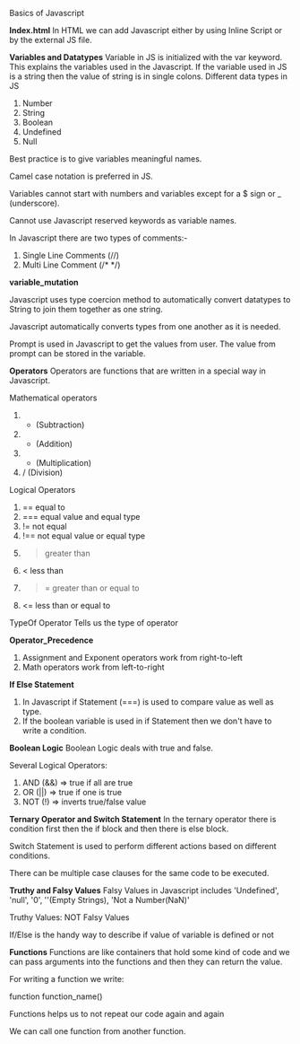 Basics of Javascript

**Index.html**
In HTML we can add Javascript either by using Inline Script or by the external JS file.

**Variables and Datatypes**
Variable in JS is initialized with the var keyword.
This explains the variables used in the Javascript. If the variable used in JS is a
string then the value of string is in single colons.
Different data types in JS
1. Number
2. String
3. Boolean
4. Undefined
5. Null

Best practice is to give variables meaningful names.

Camel case notation is preferred in JS.

Variables cannot start with numbers and variables except for a $ sign or _ (underscore).

Cannot use Javascript reserved keywords as variable names.  

In Javascript there are two types of comments:-
1. Single Line Comments (//)
2. Multi Line Comment (/*     */)

**variable_mutation**

Javascript uses type coercion method to automatically convert datatypes to String
to join them together as one string.


Javascript automatically converts types from one another as it is needed.

Prompt is used in Javascript to get the values from user. The value from prompt can be stored in the variable.

**Operators**
Operators are functions that are written in a special way in Javascript.

Mathematical operators
1. - (Subtraction)
2. + (Addition)
3. * (Multiplication)
4. / (Division)

Logical Operators
1. ==  equal to
2. === equal value and equal type
3. != not equal
4. !== not equal value or equal type
5. > greater than
6. < less than
7. >= greater than or equal to
8. <= less than or equal to

TypeOf Operator
Tells us the type of operator

**Operator_Precedence**
1. Assignment and Exponent operators work from right-to-left
2. Math operators work from left-to-right


**If Else Statement**
1. In Javascript if Statement (===) is used to compare value as well as type.
2. If the boolean variable is used in if Statement then we don't have to write a condition.

**Boolean Logic**
Boolean Logic deals with true and false.

Several Logical Operators:
1. AND (&&) => true if all are true
2. OR (||) => true if one is true
3. NOT (!) => inverts true/false value

**Ternary Operator and Switch Statement**
In the ternary operator there is condition first then the if block and then there is else block.

Switch Statement is used to perform different actions based on different conditions.

There can be multiple case clauses for the same code to be executed.

**Truthy and Falsy Values**
Falsy Values in Javascript includes 'Undefined', 'null', '0', ''(Empty Strings), 'Not a Number(NaN)'

Truthy Values: NOT Falsy Values

If/Else is the handy way to describe if value of variable is defined or not

**Functions**
Functions are like containers that hold some kind of code and we can pass arguments into the functions and then they can return the value.

For writing a function we write:

function function_name()

Functions helps us to not repeat our code again and again

We can call one function from another function.
